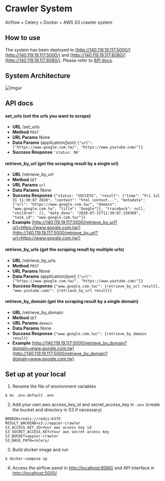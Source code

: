 # Crawler System 
Airflow + Celery + Docker + AWS S3 crawler system

## How to use
The system has been deployed to [http://140.119.19.117:5000/](http://140.119.19.117:5000/) and [http://140.119.19.117:8080/](http://140.119.19.117:8080/). Please refer to [API docs](#api-docs).

## System Architecture
![Imgur](https://i.imgur.com/pUevHFV.png)

## API docs

#### set_urls (set the urls you want to scrape)
* **URL**
 /set_urls
* **Method**
 ```POST```
* **URL Params**
 None
* **Data Params**
 (application/json)
 ```{"url": ["https://www.google.com.tw/", "https://www.youtube.com/"]}```
* **Success Response**
 ```'status: OK'```

#### retrieve_by_url (get the scraping result by a single url)
* **URL**
 /retrieve_by_url
* **Method**
 ```GET```
* **URL Params**
 ```url```
* **Data Params**
 None
* **Success Response**
 ```{"status: "SUCCESS", "result": {"time": "Fri Jul 31 11:30:07 2020", "context": "html context...", "metadata": {"url": "https://www.google.com.tw/", "domain": "www.google.com.tw", "title": "Google"}}, "traceback": null, "children": [], "date_done": "2020-07-31T11:30:07.159309", "task_id": "www.google.com.tw/"}}```
* **Example**
 [http://140.119.19.117:5000/retrieve_by_url?url=https://www.google.com.tw/](http://140.119.19.117:5000/retrieve_by_url?url=https://www.google.com.tw/)

#### retrieve_by_urls (get the scraping result by multiple urls)
* **URL**
 /retrieve_by_urls
* **Method**
 ```POST```
* **URL Params**
 None
* **Data Params**
 (application/json)
 ```{"url": ["https://www.google.com.tw/", "https://www.youtube.com/"]}```
* **Success Response**
 ```{"www.google.com.tw/": {retrieve_by_url result}, "www.youtube.com/": {retrieve_by_url result}}```

#### retrieve_by_domain (get the scraping result by a single domain)
* **URL**
 /retrieve_by_domain
* **Method**
 ```GET```
* **URL Params**
 ```domain```
* **Data Params**
 None
* **Success Response**
 ```{"www.google.com.tw/": {retrieve_by_domain result}```
* **Example**
 [http://140.119.19.117:5000/retrieve_by_domain?domain=www.google.com.tw](http://140.119.19.117:5000/retrieve_by_domain?domain=www.google.com.tw)

## Set up at your local
1. Rename the file of environment variables
```
$ mv .env.default .env
```

2. Add your own aws access_key_id and secret_access_key in ```.env``` (create the bucket and directory in S3 if necessary)
```
BROKER=redis://redis:6379
RESULT_BACKEND=s3://appier-crawler
S3_ACCESS_KEY_ID=Your aws access key id
S3_SECRET_ACCESS_KEY=Your aws secret access key 
S3_BUCKET=appier-crawler
S3_BASE_PATH=celery/
```

3. Build docker image and run
```
$ docker-compose up
```

4. Access the airflow panel in [http://localhost:8080/](http://localhost:8080/) and API interface in [http://localhost:5000/](http://localhost:5000/)